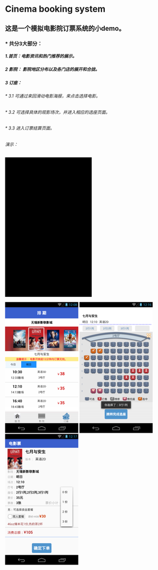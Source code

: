 # Cinema booking system
## 这是一个模拟电影院订票系统的小demo。
### * 共分3大部分：
##### 1.首页：电影资讯和热门推荐的展示。
##### 2 影院： 影院地区分布以及各门店的展开和合拢。
##### 3 订座：
######            * 3.1 可通过来回滑动电影海报，来点击选择电影。
######            * 3.2 可选择具体的观影场次，并进入相应的选座页面。
######            * 3.3 进入订票结算页面。
      
###### 演示：

![image](https://github.com/sallyQin/Theatre/raw/master/app/src/main/res/drawable/bookingshow1.gif) 

![image](https://github.com/sallyQin/Theatre/raw/master/app/src/main/res/drawable/readme_2.png) 
![image](https://github.com/sallyQin/Theatre/raw/master/app/src/main/res/drawable/readme_3.png) 
![image](https://github.com/sallyQin/Theatre/raw/master/app/src/main/res/drawable/readme_4.png) 

